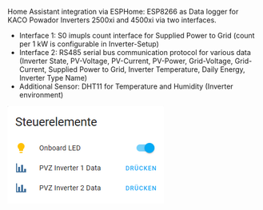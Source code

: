 Home Assistant integration via ESPHome: ESP8266 as Data logger for KACO Powador Inverters 2500xi and 4500xi via two interfaces.
- Interface 1: S0 imupls count interface for Supplied Power to Grid (count per 1 kW is configurable in Inverter-Setup)
- Interface 2: RS485 serial bus communication protocol for various data (Inverter State, PV-Voltage, PV-Current, PV-Power, Grid-Voltage, Grid-Current, Supplied Power to Grid, Inverter Temperature, Daily Energy, Inverter Type Name)
- Additional Sensor: DHT11 for Temperature and Humidity (Inverter environment)
<img src="https://github.com/GernotAlthammer/HA-ESPHome-KACO-Powador-4500xi-S0-RS485/blob/main/Pictures/Pic1_Steuerelemente.png">
